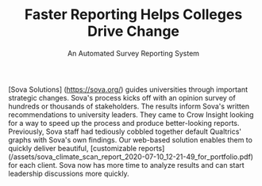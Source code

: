 ﻿---
layout: item
title: "Faster Reporting Helps Colleges Drive Change"
subtitle: "An Automated Survey Reporting System" 
permalink: /Sova_ClimateScan_Report/
image: "/assets/img/Portfolio/Sova-Climate-Scan-Sample.png"
---
[Sova Solutions] (https://sova.org/) guides universities through important strategic changes. Sova's process kicks off with an opinion survey of hundreds or thousands of stakeholders. The results inform Sova's written recommendations to university leaders. They came to Crow Insight looking for a way to speed up the process and produce better-looking reports. Previously, Sova staff had tediously cobbled together default Qualtrics' graphs with Sova's own findings. Our web-based solution enables them to quickly deliver beautiful, [customizable reports] (/assets/sova_climate_scan_report_2020-07-10_12-21-49_for_portfolio.pdf) for each client. Sova now has more time to analyze results and can start leadership discussions more quickly.
